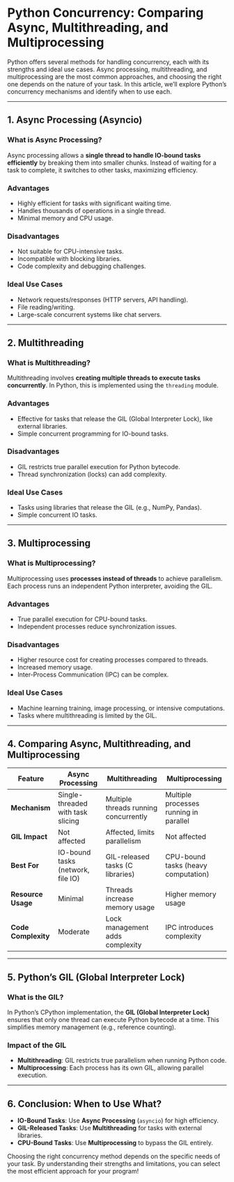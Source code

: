 # Python Concurrency: Comparing Async, Multithreading, and Multiprocessing

Python offers several methods for handling concurrency, each with its strengths and ideal use cases. Async processing, multithreading, and multiprocessing are the most common approaches, and choosing the right one depends on the nature of your task. In this article, we’ll explore Python’s concurrency mechanisms and identify when to use each.

---

## 1. Async Processing (Asyncio)

### **What is Async Processing?**

Async processing allows a **single thread to handle IO-bound tasks efficiently** by breaking them into smaller chunks. Instead of waiting for a task to complete, it switches to other tasks, maximizing efficiency.

### **Advantages**

- Highly efficient for tasks with significant waiting time.
- Handles thousands of operations in a single thread.
- Minimal memory and CPU usage.

### **Disadvantages**

- Not suitable for CPU-intensive tasks.
- Incompatible with blocking libraries.
- Code complexity and debugging challenges.

### **Ideal Use Cases**

- Network requests/responses (HTTP servers, API handling).
- File reading/writing.
- Large-scale concurrent systems like chat servers.

---

## 2. Multithreading

### **What is Multithreading?**

Multithreading involves **creating multiple threads to execute tasks concurrently**. In Python, this is implemented using the `threading` module.

### **Advantages**

- Effective for tasks that release the GIL (Global Interpreter Lock), like external libraries.
- Simple concurrent programming for IO-bound tasks.

### **Disadvantages**

- GIL restricts true parallel execution for Python bytecode.
- Thread synchronization (locks) can add complexity.

### **Ideal Use Cases**

- Tasks using libraries that release the GIL (e.g., NumPy, Pandas).
- Simple concurrent IO tasks.

---

## 3. Multiprocessing

### **What is Multiprocessing?**

Multiprocessing uses **processes instead of threads** to achieve parallelism. Each process runs an independent Python interpreter, avoiding the GIL.

### **Advantages**

- True parallel execution for CPU-bound tasks.
- Independent processes reduce synchronization issues.

### **Disadvantages**

- Higher resource cost for creating processes compared to threads.
- Increased memory usage.
- Inter-Process Communication (IPC) can be complex.

### **Ideal Use Cases**

- Machine learning training, image processing, or intensive computations.
- Tasks where multithreading is limited by the GIL.

---

## 4. Comparing Async, Multithreading, and Multiprocessing

| **Feature**         | **Async Processing**              | **Multithreading**                    | **Multiprocessing**                    |
| ------------------- | --------------------------------- | ------------------------------------- | -------------------------------------- |
| **Mechanism**       | Single-threaded with task slicing | Multiple threads running concurrently | Multiple processes running in parallel |
| **GIL Impact**      | Not affected                      | Affected, limits parallelism          | Not affected                           |
| **Best For**        | IO-bound tasks (network, file IO) | GIL-released tasks (C libraries)      | CPU-bound tasks (heavy computation)    |
| **Resource Usage**  | Minimal                           | Threads increase memory usage         | Higher memory usage                    |
| **Code Complexity** | Moderate                          | Lock management adds complexity       | IPC introduces complexity              |

---

## 5. Python’s GIL (Global Interpreter Lock)

### **What is the GIL?**

In Python’s CPython implementation, the **GIL (Global Interpreter Lock)** ensures that only one thread can execute Python bytecode at a time. This simplifies memory management (e.g., reference counting).

### **Impact of the GIL**

- **Multithreading**: GIL restricts true parallelism when running Python code.
- **Multiprocessing**: Each process has its own GIL, allowing parallel execution.

---

## 6. Conclusion: When to Use What?

- **IO-Bound Tasks**: Use **Async Processing** (`asyncio`) for high efficiency.
- **GIL-Released Tasks**: Use **Multithreading** for tasks with external libraries.
- **CPU-Bound Tasks**: Use **Multiprocessing** to bypass the GIL entirely.

Choosing the right concurrency method depends on the specific needs of your task. By understanding their strengths and limitations, you can select the most efficient approach for your program!
